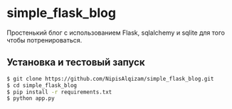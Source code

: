 # simple_flask_blog
Простенький блог с использованием Flask, sqlalchemy и sqlite для того чтобы потренироваться.
## Установка и тестовый запуск
```bash
$ git clone https://github.com/NipisAlqizam/simple_flask_blog.git
$ cd simple_flask_blog
$ pip install -r requirements.txt
$ python app.py
```
